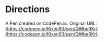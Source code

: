 # Directions

A Pen created on CodePen.io. Original URL: [https://codepen.io/Kixen93/pen/QWbeRKr](https://codepen.io/Kixen93/pen/QWbeRKr).


